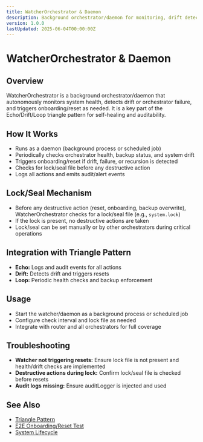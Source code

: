 ```yaml
---
title: WatcherOrchestrator & Daemon
description: Background orchestrator/daemon for monitoring, drift detection, and autonomous resets in CLARITY_ENGINE. Integrates with triangle pattern and lock/seal safety.
version: 1.0.0
lastUpdated: 2025-06-04T00:00:00Z
---
```


# WatcherOrchestrator & Daemon

## Overview
WatcherOrchestrator is a background orchestrator/daemon that autonomously monitors system health, detects drift or orchestrator failure, and triggers onboarding/reset as needed. It is a key part of the Echo/Drift/Loop triangle pattern for self-healing and auditability.

## How It Works
- Runs as a daemon (background process or scheduled job)
- Periodically checks orchestrator health, backup status, and system drift
- Triggers onboarding/reset if drift, failure, or recursion is detected
- Checks for lock/seal file before any destructive action
- Logs all actions and emits audit/alert events

## Lock/Seal Mechanism
- Before any destructive action (reset, onboarding, backup overwrite), WatcherOrchestrator checks for a lock/seal file (e.g., `system.lock`)
- If the lock is present, no destructive actions are taken
- Lock/seal can be set manually or by other orchestrators during critical operations

## Integration with Triangle Pattern
- **Echo:** Logs and audit events for all actions
- **Drift:** Detects drift and triggers resets
- **Loop:** Periodic health checks and backup enforcement

## Usage
- Start the watcher/daemon as a background process or scheduled job
- Configure check interval and lock file as needed
- Integrate with router and all orchestrators for full coverage

## Troubleshooting
- **Watcher not triggering resets:** Ensure lock file is not present and health/drift checks are implemented
- **Destructive actions during lock:** Confirm lock/seal file is checked before resets
- **Audit logs missing:** Ensure auditLogger is injected and used

## See Also
- [Triangle Pattern](../architecture/TRIANGLE_PATTERN.md)
- [E2E Onboarding/Reset Test](../testing/E2E_ONBOARDING_RESET.md)
- [System Lifecycle](../architecture/SYSTEM_LIFECYCLE.md) 